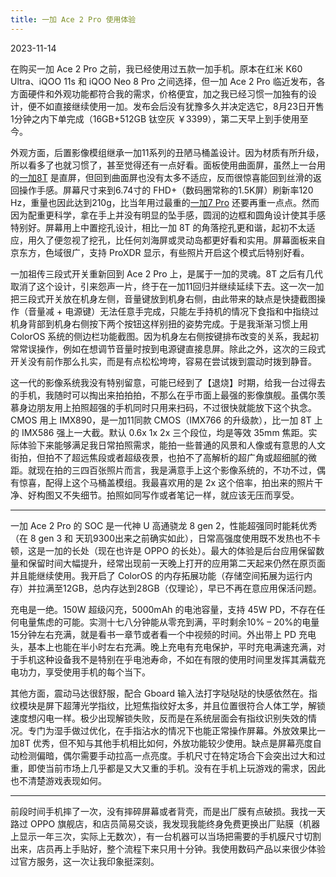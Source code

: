 ```yaml
---
title: 一加 Ace 2 Pro 使用体验
---
```

2023-11-14

在购买一加 Ace 2 Pro 之前，我已经使用过五款一加手机。原本在红米 K60 Ultra、iQOO 11s 和 iQOO Neo 8 Pro 之间选择，但一加 Ace 2 Pro 临近发布，各方面硬件和外观功能都符合我的需求，价格便宜，加之我已经习惯一加独有的设计，便不如直接继续使用一加。发布会后没有犹豫多久并决定选它，8月23日开售1分钟之内下单完成（16GB+512GB 钛空灰 ￥3399），第二天早上到手使用至今。

外观方面，后置影像模组继承一加11系列的丑陋马桶盖设计。因为材质有所升级，所以看多了也就习惯了，甚至觉得还有一点好看。面板使用曲面屏，虽然上一台用的[一加8T](https://imzm.im/oneplus-8t) 是直屏，但回到曲面屏也没有太多不适应，反而很惊喜能回到丝滑的返回操作手感。屏幕尺寸来到6.74寸的 FHD+（数码圈常称的1.5K屏）刷新率120 Hz，重量也因此达到210g，比当年用过最重的[一加7 Pro](https://imzm.im/oneplus-7-pro) 还要再重一点点。然而因为配重更科学，拿在手上并没有明显的坠手感，圆润的边框和圆角设计使其手感特别好。屏幕用上中置挖孔设计，相比一加 8T 的角落挖孔更和谐，起初不太适应，用久了便忽视了挖孔，比任何刘海屏或灵动岛都更好看和实用。屏幕面板来自京东方，色域很广，支持 ProXDR 显示，有些照片开启这个模式后特别好看。

一加祖传三段式开关重新回到 Ace 2 Pro 上，是属于一加的灵魂。8T 之后有几代取消了这个设计，引来怨声一片，终于在一加11回归并继续延续下去。这一次一加把三段式开关放在机身左侧，音量键放到机身右侧，由此带来的缺点是快捷截图操作（音量减 + 电源键）无法任意手完成，只能左手持机的情况下食指和中指绕过机身背部到机身右侧按下两个按钮这样别扭的姿势完成。于是我渐渐习惯上用 ColorOS 系统的侧边栏功能截图。因为机身左右侧按键排布改变的关系，我起初常常误操作，例如在想调节音量时按到电源键直接息屏。除此之外，这次的三段式开关没有前作那么扎实，而是有点松松垮垮，容易在尝试拨到震动时拨到静音。

这一代的影像系统我没有特别留意，可能已经到了【退烧】时期，给我一台过得去的手机，我随时可以掏出来拍拍拍，不那么在乎市面上最强的影像旗舰。虽偶尔羡慕身边朋友用上拍照超强的手机同时只用来扫码，不过很快就能放下这个执念。CMOS 用上 IMX890，是一加11同款 CMOS（IMX766 的升级款），比一加 8T 上的 IMX586 强上一大截。默认 0.6x 1x 2x 三个段位，均是等效 35mm 焦距。实际体验下来能够满足我日常拍照需求，能拍一些普通的风景和人像或有意思的人文街拍，但拍不了超远焦段或者超级夜景，也拍不了高解析的超广角或超细腻的微距。就现在拍的三四百张照片而言，我是满意手上这个影像系统的，不功不过，偶有惊喜，配得上这个马桶盖模组。我最喜欢用的是 2x 这个倍率，拍出来的照片干净、好构图又不失细节。拍照如同写作或者笔记一样，就应该无压而享受。

---

一加 Ace 2 Pro 的 SOC 是一代神 U 高通骁龙 8 gen 2，性能超强同时能耗优秀（在 8 gen 3 和 天玑9300出来之前确实如此），日常高强度使用既不发热也不卡顿，这是一加的长处（现在也许是 OPPO 的长处）。最大的体验是后台应用保留数量和保留时间大幅提升，经常出现前一天晚上打开的应用第二天起来仍然在原页面并且能继续使用。我开启了 ColorOS 的内存拓展功能（存储空间拓展为运行内存）并拉满至12GB，总内存达到28GB（仅理论），早已不再在意应用保活问题。

充电是一绝。150W 超级闪充，5000mAh 的电池容量，支持 45W PD，不存在任何电量焦虑的可能。实测十七八分钟能从零充到满，平时剩余10% – 20%的电量15分钟左右充满，就是看书一章节或者看一个中视频的时间。外出带上 PD 充电头，基本上也能在半小时左右充满。晚上充电有充电保护，平时充电满速充满，对于手机这种设备我不是特别在乎电池寿命，不如在有限的使用时间里发挥其满载充电功力，享受使用手机的每个当下。

其他方面，震动马达很舒服，配合 Gboard 输入法打字哒哒哒的快感依然在。指纹模块是屏下超薄光学指纹，比短焦指纹好太多，并且位置很符合人体工学，解锁速度想闪电一样。极少出现解锁失败，反而是在系统层面会有指纹识别失效的情况。专门为湿手做过优化，在手指沾水的情况下也能正常操作屏幕。外放效果比一加8T 优秀，但不知与其他手机相比如何，外放功能较少使用。缺点是屏幕亮度自动检测偏暗，偶尔需要手动拉高一点亮度。手机尺寸在特定场合下会突出过大和过重，即使当前市场上几乎都是又大又重的手机。没有在手机上玩游戏的需求，因此也不清楚游戏表现如何。

---

前段时间手机摔了一次，没有摔碎屏幕或者背壳，而是出厂膜有点破损。我找一天路过 OPPO 旗舰店，和店员简易交谈，我发现我能终身免费更换出厂贴膜（机器上显示一年三次，实际上无数次），有一台机器可以当场把需要的手机膜尺寸切割出来，店员再上手贴好，整个流程下来只用十分钟。我使用数码产品以来很少体验过官方服务，这一次让我印象挺深刻。